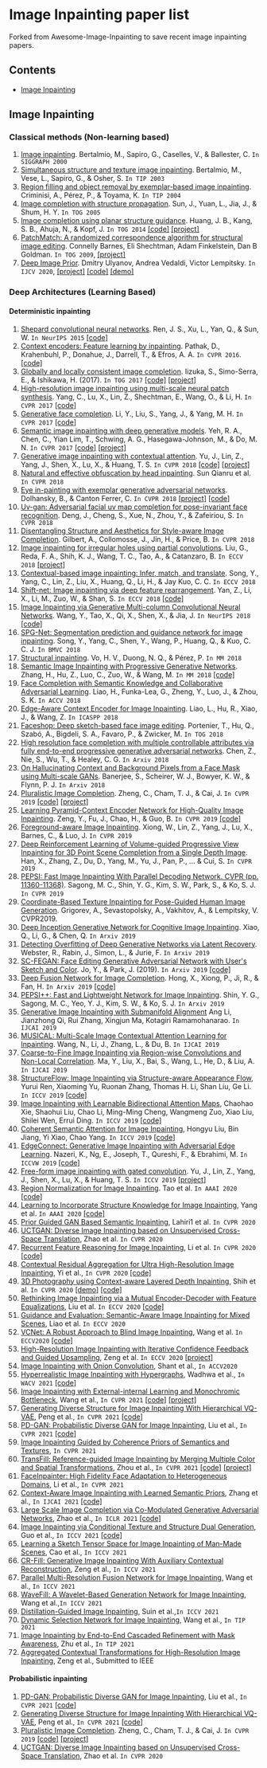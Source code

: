 # Image Inpainting paper list
Forked from Awesome-Image-Inpainting to save recent image inpainting papers.

[//]: #

## Contents
 - [Image Inpainting](#image-inpainting)
<!--  - [Video Inpainting](#video-inpainting)
 - [Challenge](#challenge) -->

<!-- ![teaser](https://github.com/pathak22/context-encoder/blob/master/images/teaser.jpg "Sample inpainting results on held-out images") -->


## Image Inpainting 

### Classical methods (Non-learning based)
1. [Image inpainting](https://www.cse.unr.edu/~bebis/CS474/StudentPaperPresentations/imageinpainting.pdf). Bertalmio, M., Sapiro, G., Caselles, V., & Ballester, C. ```In SIGGRAPH 2000```
2. [Simultaneous structure and texture image inpainting](http://www.math.ucla.edu/~lvese/PAPERS/01217265.pdf). Bertalmio, M., Vese, L., Sapiro, G., & Osher, S. ```In TIP 2003```
3. [Region filling and object removal by exemplar-based image inpainting](http://www.irisa.fr/vista/Papers/2004_ip_criminisi.pdf). Criminisi, A., Pérez, P., & Toyama, K. ```In TIP 2004```
4. [Image completion with structure propagation](http://webee.technion.ac.il/cgm/Computer-Graphics-Multimedia/Undergraduate-Projects/2009/ImageCompletion/ImageCompletion_SIGGRAPH05.pdf). Sun, J., Yuan, L., Jia, J., & Shum, H. Y. ```In TOG 2005```
5. [Image completion using planar structure guidance](https://www.microsoft.com/en-us/research/wp-content/uploads/2017/01/structure_completion_small.pdf). Huang, J. B., Kang, S. B., Ahuja, N., & Kopf, J. ```In TOG 2014``` [[code]](https://github.com/jbhuang0604/StructCompletion) [[project]](https://sites.google.com/site/jbhuang0604/publications/struct_completion)
6. [PatchMatch: A randomized correspondence algorithm for structural image editing](https://gfx.cs.princeton.edu/pubs/Barnes_2009_PAR/patchmatch.pdf). Connelly Barnes, Eli Shechtman, Adam Finkelstein, Dan B Goldman. ```In TOG 2009```, [[project]](https://gfx.cs.princeton.edu/pubs/Barnes_2009_PAR/)
7. [Deep Image Prior](https://arxiv.org/pdf/1711.10925v4.pdf). Dmitry Ulyanov, Andrea Vedaldi, Victor Lempitsky. ```In IJCV 2020```, [[project]](https://dmitryulyanov.github.io/deep_image_prior) [[code]](https://github.com/DmitryUlyanov/deep-image-prior) [[demo]](https://warlock.ai/deepimageprior/) 

### Deep Architectures (Learning Based)
#### Deterministic inpainting
1. [Shepard convolutional neural networks](https://papers.nips.cc/paper/5774-shepard-convolutional-neural-networks.pdf). Ren, J. S., Xu, L., Yan, Q., & Sun, W. ```In NeurIPS 2015``` [[code]](https://github.com/jimmy-ren/vcnn_double-bladed/tree/master/applications/Shepard_CNN)
2. [Context encoders: Feature learning by inpainting](https://arxiv.org/abs/1604.07379). Pathak, D., Krahenbuhl, P., Donahue, J., Darrell, T., & Efros, A. A. ```In CVPR 2016```. [[code]](https://github.com/pathak22/context-encoder)
3. [Globally and locally consistent image completion](http://hi.cs.waseda.ac.jp/~iizuka/projects/completion/data/completion_sig2017.pdf). Iizuka, S., Simo-Serra, E., & Ishikawa, H. (2017). ```In TOG 2017``` [[code]](https://github.com/satoshiiizuka/siggraph2017_inpainting) [[project]](http://hi.cs.waseda.ac.jp/~iizuka/projects/completion/en/)
4. [High-resolution image inpainting using multi-scale neural patch synthesis](https://arxiv.org/abs/1611.09969). Yang, C., Lu, X., Lin, Z., Shechtman, E., Wang, O., & Li, H. ```In CVPR 2017``` [[code]](https://github.com/leehomyc/Faster-High-Res-Neural-Inpainting)
5. [Generative face completion](http://openaccess.thecvf.com/content_cvpr_2017/papers/Li_Generative_Face_Completion_CVPR_2017_paper.pdf). Li, Y., Liu, S., Yang, J., & Yang, M. H. ```In CVPR 2017``` [[code]](https://github.com/Yijunmaverick/GenerativeFaceCompletion)
6. [Semantic image inpainting with deep generative models](http://openaccess.thecvf.com/content_cvpr_2017/papers/Yeh_Semantic_Image_Inpainting_CVPR_2017_paper.pdf). Yeh, R. A., Chen, C., Yian Lim, T., Schwing, A. G., Hasegawa-Johnson, M., & Do, M. N. ```In CVPR 2017``` [[code]](https://github.com/moodoki/semantic_image_inpainting) [[project]](http://www.isle.illinois.edu/~yeh17/projects/semantic_inpaint/index.html)
7. [Generative image inpainting with contextual attention](https://arxiv.org/abs/1801.07892). Yu, J., Lin, Z., Yang, J., Shen, X., Lu, X., & Huang, T. S. ```In CVPR 2018```  [[code]](https://github.com/JiahuiYu/generative_inpainting) [[project]](http://jiahuiyu.com/deepfill/)
8. [Natural and effective obfuscation by head inpainting](http://openaccess.thecvf.com/content_cvpr_2018/papers/Sun_Natural_and_Effective_CVPR_2018_paper.pdf). Sun Qianru et al. ```In CVPR 2018```
9. [Eye in-painting with exemplar generative adversarial networks](http://openaccess.thecvf.com/content_cvpr_2018/papers/Dolhansky_Eye_In-Painting_With_CVPR_2018_paper.pdf). Dolhansky, B., & Canton Ferrer, C. ```In CVPR 2018``` [[project]](https://bdol.github.io/exemplar_gans/) [[code]](https://github.com/bdol/exemplar_gans)
10. [Uv-gan: Adversarial facial uv map completion for pose-invariant face recognition](http://openaccess.thecvf.com/content_cvpr_2018/papers/Deng_UV-GAN_Adversarial_Facial_CVPR_2018_paper.pdf). Deng, J., Cheng, S., Xue, N., Zhou, Y., & Zafeiriou, S. ```In CVPR 2018```
11. [Disentangling Structure and Aesthetics for Style-aware Image Completion](http://openaccess.thecvf.com/content_cvpr_2018/papers/Gilbert_Disentangling_Structure_and_CVPR_2018_paper.pdf). Gilbert, A., Collomosse, J., Jin, H., & Price, B. ```In CVPR 2018```
12. [Image inpainting for irregular holes using partial convolutions](https://arxiv.org/abs/1804.07723). Liu, G., Reda, F. A., Shih, K. J., Wang, T. C., Tao, A., & Catanzaro, B. ```In ECCV 2018``` [[project]](http://masc.cs.gmu.edu/wiki/partialconv)
13. [Contextual-based image inpainting: Infer, match, and translate](https://arxiv.org/abs/1711.08590). Song, Y., Yang, C., Lin, Z., Liu, X., Huang, Q., Li, H., & Jay Kuo, C. C. ```In ECCV 2018```
14. [Shift-net: Image inpainting via deep feature rearrangement](https://arxiv.org/abs/1801.09392v2). Yan, Z., Li, X., Li, M., Zuo, W., & Shan, S. ```In ECCV 2018``` [[code]](https://github.com/Zhaoyi-Yan/Shift-Net)
15. [Image Inpainting via Generative Multi-column Convolutional Neural Networks](https://arxiv.org/abs/1810.08771). Wang, Y., Tao, X., Qi, X., Shen, X., & Jia, J. ```In NeurIPS 2018``` [[code]](https://github.com/shepnerd/inpainting_gmcnn)
16.  [SPG-Net: Segmentation prediction and guidance network for image inpainting](https://arxiv.org/abs/1805.03356). Song, Y., Yang, C., Shen, Y., Wang, P., Huang, Q., & Kuo, C. C. J. ```In BMVC 2018```
17. [Structural inpainting](https://arxiv.org/abs/1803.10348). Vo, H. V., Duong, N. Q., & Pérez, P. ```In MM 2018``` 
18. [Semantic Image Inpainting with Progressive Generative Networks](https://dl.acm.org/citation.cfm?id=3240625). Zhang, H., Hu, Z., Luo, C., Zuo, W., & Wang, M. ```In MM 2018``` [[code]](https://github.com/crashmoon/Progressive-Generative-Networks)
19. [Face Completion with Semantic Knowledge and Collaborative Adversarial Learning](https://arxiv.org/pdf/1812.03252.pdf). Liao, H., Funka-Lea, G., Zheng, Y., Luo, J., & Zhou, S. K. ```In ACCV 2018```
20. [Edge-Aware Context Encoder for Image Inpainting](http://mirlab.org/conference_papers/International_Conference/ICASSP%202018/pdfs/0003156.pdf). Liao, L., Hu, R., Xiao, J., & Wang, Z. ```In ICASPP 2018```
21. [Faceshop: Deep sketch-based face image editing](https://arxiv.org/abs/1804.08972). Portenier, T., Hu, Q., Szabó, A., Bigdeli, S. A., Favaro, P., & Zwicker, M. ```In TOG 2018```
22. [High resolution face completion with multiple controllable attributes via fully end-to-end progressive generative adversarial networks](https://arxiv.org/pdf/1812.01458.pdf). Chen, Z., Nie, S., Wu, T., & Healey, C. G. ```In Arxiv 2018```
23. [On Hallucinating Context and Background Pixels from a Face Mask using Multi-scale GANs](https://arxiv.org/pdf/1811.07104.pdf). Banerjee, S., Scheirer, W. J., Bowyer, K. W., & Flynn, P. J. ```In Arxiv 2018```
24. [Pluralistic Image Completion](https://arxiv.org/abs/1903.04227). Zheng, C., Cham, T. J., & Cai, J. ```In CVPR 2019``` [[code]](https://github.com/lyndonzheng/Pluralistic-Inpainting) [[project]](http://www.chuanxiaz.com/publication/pluralistic/)
25. [Learning Pyramid-Context Encoder Network for High-Quality Image Inpainting](https://arxiv.org/abs/1904.07475). Zeng, Y., Fu, J., Chao, H., & Guo, B. ```In CVPR 2019``` [[code]](https://github.com/researchmm/PEN-Net-for-Inpainting)
26. [Foreground-aware Image Inpainting](https://arxiv.org/abs/1901.05945). Xiong, W., Lin, Z., Yang, J., Lu, X., Barnes, C., & Luo, J. ```In CVPR 2019```
27. [Deep Reinforcement Learning of Volume-guided Progressive View Inpainting for 3D Point Scene Completion from a Single Depth Image](https://arxiv.org/pdf/1903.04019.pdf). Han, X., Zhang, Z., Du, D., Yang, M., Yu, J., Pan, P., ... & Cui, S. ```In CVPR 2019```
28. [PEPSI: Fast Image Inpainting With Parallel Decoding Network. CVPR (pp. 11360-11368)](http://openaccess.thecvf.com/content_CVPR_2019/papers/Sagong_PEPSI__Fast_Image_Inpainting_With_Parallel_Decoding_Network_CVPR_2019_paper.pdf). Sagong, M. C., Shin, Y. G., Kim, S. W., Park, S., & Ko, S. J. ```In CVPR 2019```
29. [Coordinate-Based Texture Inpainting for Pose-Guided Human Image Generation](https://arxiv.org/abs/1811.11459). Grigorev, A., Sevastopolsky, A., Vakhitov, A., & Lempitsky, V. CVPR2019.
30. [Deep Inception Generative Network for Cognitive Image Inpainting](https://arxiv.org/pdf/1812.01458.pdf). Xiao, Q., Li, G., & Chen, Q. ```In Arxiv 2019```
31. [Detecting Overfitting of Deep Generative Networks via Latent Recovery](https://arxiv.org/pdf/1901.03396.pdf). Webster, R., Rabin, J., Simon, L., & Jurie, F. ```In Arxiv 2019```
32. [SC-FEGAN: Face Editing Generative Adversarial Network with User's Sketch and Color](https://arxiv.org/abs/1902.06838). Jo, Y., & Park, J. (2019). ```In Arxiv 2019``` [[code]](https://github.com/JoYoungjoo/SC-FEGAN)
33. [Deep Fusion Network for Image Completion](https://arxiv.org/abs/1904.08060). Hong, X., Xiong, P., Ji, R., & Fan, H. ```In Arxiv 2019``` [[code]](https://github.com/hughplay/DFNet)
34. [PEPSI++: Fast and Lightweight Network for Image Inpainting](https://arxiv.org/pdf/1905.09010.pdf). Shin, Y. G., Sagong, M. C., Yeo, Y. J., Kim, S. W., & Ko, S. J. ```In Arxiv 2019```
35. [Generative Image Inpainting with Submanifold Alignment](https://arxiv.org/abs/1908.00211) Ang Li, Jianzhong Qi, Rui Zhang, Xingjun Ma, Kotagiri Ramamohanarao. ```In IJCAI 2019```
36. [MUSICAL: Multi-Scale Image Contextual Attention Learning for Inpainting](https://www.ijcai.org/proceedings/2019/0520.pdf). Wang, N., Li, J., Zhang, L., & Du, B. ```In IJCAI 2019```
37. [Coarse-to-Fine Image Inpainting via Region-wise Convolutions and Non-Local Correlation](https://www.ijcai.org/proceedings/2019/0433.pdf). Ma, Y., Liu, X., Bai, S., Wang, L., He, D., & Liu, A. ```In IJCAI 2019```
38. [StructureFlow: Image Inpainting via Structure-aware Appearance Flow](https://arxiv.org/abs/1908.03852), Yurui Ren, Xiaoming Yu, Ruonan Zhang, Thomas H. Li, Shan Liu, Ge Li. ```In ICCV 2019``` [[code]](https://github.com/RenYurui/StructureFlow)
39. [Image Inpainting with Learnable Bidirectional Attention Maps](https://arxiv.org/abs/1909.00968), Chaohao Xie, Shaohui Liu, Chao Li, Ming-Ming Cheng, Wangmeng Zuo, Xiao Liu, Shilei Wen, Errui Ding. ```In ICCV 2019``` [[code]](https://github.com/Vious/LBAM_inpainting)
40. [Coherent Semantic Attention for Image Inpainting](https://arxiv.org/abs/1905.12384), Hongyu Liu, Bin Jiang, Yi Xiao, Chao Yang. ```In ICCV 2019``` [[code]](https://github.com/KumapowerLIU/CSA-inpainting)
41. [EdgeConnect: Generative Image Inpainting with Adversarial Edge Learning](http://arxiv.org/abs/1901.00212). Nazeri, K., Ng, E., Joseph, T., Qureshi, F., & Ebrahimi, M. ```In ICCVW 2019``` [[code]](https://github.com/knazeri/edge-connect)
42. [Free-form image inpainting with gated convolution](https://arxiv.org/abs/1806.03589). Yu, J., Lin, Z., Yang, J., Shen, X., Lu, X., & Huang, T. S. ```In ICCV 2019```  [[project]](http://jiahuiyu.com/deepfill2/)
43. [Region Normalization for Image Inpainting](https://arxiv.org/pdf/1911.10375.pdf). Tao et al. ```In AAAI 2020``` [[code]](https://github.com/geekyutao/RN)
44. [Learning to Incorporate Structure Knowledge for Image Inpainting](https://arxiv.org/abs/2002.04170), Yang et al. ```In AAAI 2020``` [[code]](https://github.com/YoungGod/sturcture-inpainting)
45. [Prior Guided GAN Based Semantic Inpainting](http://openaccess.thecvf.com/content_CVPR_2020/html/Lahiri_Prior_Guided_GAN_Based_Semantic_Inpainting_CVPR_2020_paper.html), Lahiri1 et al. ```In CVPR 2020```
46. [UCTGAN: Diverse Image Inpainting based on Unsupervised Cross-Space Translation](http://openaccess.thecvf.com/content_CVPR_2020/html/Zhao_UCTGAN_Diverse_Image_Inpainting_Based_on_Unsupervised_Cross-Space_Translation_CVPR_2020_paper.html), Zhao et al. ```In CVPR 2020```
47. [Recurrent Feature Reasoning for Image Inpainting](http://openaccess.thecvf.com/content_CVPR_2020/html/Li_Recurrent_Feature_Reasoning_for_Image_Inpainting_CVPR_2020_paper.html), Li et al. ```In CVPR 2020``` [[code]](https://github.com/jingyuanli001/)
48. [Contextual Residual Aggregation for Ultra High-Resolution Image Inpainting](http://openaccess.thecvf.com/content_CVPR_2020/html/Yi_Contextual_Residual_Aggregation_for_Ultra_High-Resolution_Image_Inpainting_CVPR_2020_paper.html), Yi et al., ```In CVPR 2020``` [[code]](https://github.com/Ascend-Huawei/Ascend-Canada/tree/master/Models/Research_HiFIll_Model)
49. [3D Photography using Context-aware Layered Depth Inpainting](http://openaccess.thecvf.com/content_CVPR_2020/papers/Shih_3D_Photography_Using_Context-Aware_Layered_Depth_Inpainting_CVPR_2020_paper.pdf), Shih et al. ```In CVPR 2020``` [[demo]](https://shihmengli.github.io/3D-Photo-Inpainting) [[code]](https://github.com/vt-vl-lab/3d-photo-inpainting)
50. [Rethinking Image Inpainting via a Mutual Encoder-Decoder with Feature Equalizations](https://arxiv.org/abs/2007.06929), Liu et al. ```In ECCV 2020``` [[code]](https://github.com/KumapowerLIU/Rethinking-Inpainting-MEDFE)
51. [Guidance and Evaluation: Semantic-Aware Image Inpainting for Mixed Scenes](https://arxiv.org/abs/2003.06877), Liao et al. ```In ECCV 2020``` 
52. [VCNet: A Robust Approach to Blind Image Inpainting](https://arxiv.org/abs/2003.06816), Wang et al. ```In ECCV2020``` [[code]](https://github.com/shepnerd/blindinpainting_vcnet)
53. [High-Resolution Image Inpainting with Iterative Confidence Feedback and Guided Upsampling](https://arxiv.org/abs/2005.11742), Zeng et al. ```In ECCV 2020``` [[project]](https://zengxianyu.github.io/iic/)
54. [Image Inpainting with Onion Convolution](https://openaccess.thecvf.com/content/ACCV2020/papers/Navasardyan_Image_Inpainting_with_Onion_Convolutions_ACCV_2020_paper.pdf), Shant et al., ```In ACCV2020```
55. [Hyperrealistic Image Inpainting with Hypergraphs](https://openaccess.thecvf.com/content/WACV2021/papers/Wadhwa_Hyperrealistic_Image_Inpainting_With_Hypergraphs_WACV_2021_paper.pdf), Wadhwa et al., ```In WACV 2021``` [[code]](https://github.com/GouravWadhwa/Hypergraphs-Image-Inpainting)
56. [Image Inpainting with External-internal Learning and Monochromic Bottleneck](https://arxiv.org/abs/2104.09068), Wang et al., ```In CVPR 2021``` [[code]](https://github.com/Tengfei-Wang/external-internal-inpainting) [[project]](https://tengfei-wang.github.io/EII/index.html)
57. [Generating Diverse Structure for Image Inpainting With Hierarchical VQ-VAE](https://arxiv.org/abs/2103.10022), Peng et al., ```In CVPR 2021``` [[code]](https://github.com/USTC-JialunPeng/Diverse-Structure-Inpainting)
58. [PD-GAN: Probabilistic Diverse GAN for Image Inpainting](https://arxiv.org/abs/2105.02201), Liu et al., ```In CVPR 2021``` [[code]](https://github.com/KumapowerLIU/PD-GAN)
59. [Image Inpainting Guided by Coherence Priors of Semantics and Textures](https://arxiv.org/abs/2012.08054), ```In CVPR 2021``` 
60. [TransFill: Reference-guided Image Inpainting by Merging Multiple Color and Spatial Transformations](https://arxiv.org/abs/2103.15982), Zhou et al., ```In CVPR 2021``` [[code]](https://github.com/yzhouas/TransFill-Reference-Inpainting) [[project]](https://yzhouas.github.io/projects/TransFill/index.html)
61. [FaceInpainter: High Fidelity Face Adaptation to Heterogeneous Domains](https://openaccess.thecvf.com/content/CVPR2021/html/Li_FaceInpainter_High_Fidelity_Face_Adaptation_to_Heterogeneous_Domains_CVPR_2021_paper.html), Li et al., ```In CVPR 2021```
62. [Context-Aware Image Inpainting with Learned Semantic Priors](https://www.ijcai.org/proceedings/2021/0183.pdf), Zhang et al., ```In IJCAI 2021``` [[code]](https://github.com/WendongZh/SPL)
63. [Large Scale Image Completion via Co-Modulated Generative Adversarial Networks](https://openreview.net/forum?id=sSjqmfsk95O), Zhao et al., ```In ICLR 2021``` [[code]](https://github.com/zsyzzsoft/co-mod-gan)
64. [Image Inpainting via Conditional Texture and Structure Dual Generation](https://openaccess.thecvf.com/content/ICCV2021/papers/Guo_Image_Inpainting_via_Conditional_Texture_and_Structure_Dual_Generation_ICCV_2021_paper.pdf), Guo et al., ```In ICCV 2021``` [[code]](https://github.com/Xiefan-Guo/CTSDG)
65. [Learning a Sketch Tensor Space for Image Inpainting of Man-Made Scenes](https://openaccess.thecvf.com/content/ICCV2021/papers/Cao_Learning_a_Sketch_Tensor_Space_for_Image_Inpainting_of_Man-Made_ICCV_2021_paper.pdf), Cao et al., ```In ICCV 2021```
66. [CR-Fill: Generative Image Inpainting With Auxiliary Contextual Reconstruction](https://openaccess.thecvf.com/content/ICCV2021/papers/Zeng_CR-Fill_Generative_Image_Inpainting_With_Auxiliary_Contextual_Reconstruction_ICCV_2021_paper.pdf), Zeng et al., ```In ICCV 2021```
67. [Parallel Multi-Resolution Fusion Network for Image Inpainting](https://openaccess.thecvf.com/content/ICCV2021/papers/Wang_Parallel_Multi-Resolution_Fusion_Network_for_Image_Inpainting_ICCV_2021_paper.pdf), Wang et al., ```In ICCV 2021```
68. [WaveFill: A Wavelet-Based Generation Network for Image Inpainting](https://openaccess.thecvf.com/content/ICCV2021/papers/Yu_WaveFill_A_Wavelet-Based_Generation_Network_for_Image_Inpainting_ICCV_2021_paper.pdf), Wang et al.,```In ICCV 2021```
69. [Distillation-Guided Image Inpainting](https://openaccess.thecvf.com/content/ICCV2021/papers/Suin_Distillation-Guided_Image_Inpainting_ICCV_2021_paper.pdf), Suin et al.,```In ICCV 2021```
70. [Dynamic Selection Network for Image Inpainting](https://ieeexplore.ieee.org/document/9318551), Wang et al., ```In TIP 2021```
71. [Image Inpainting by End-to-End Cascaded Refinement with Mask Awareness](https://arxiv.org/abs/2104.13743), Zhu et al., ```In TIP 2021```
72. [Aggregated Contextual Transformations for High-Resolution Image Inpainting](https://arxiv.org/abs/2104.01431), Zeng et al., Submitted to IEEE


#### Probabilistic inpainting
1. [PD-GAN: Probabilistic Diverse GAN for Image Inpainting](https://arxiv.org/abs/2105.02201), Liu et al., ```In CVPR 2021``` [[code]](https://github.com/KumapowerLIU/PD-GAN)
2. [Generating Diverse Structure for Image Inpainting With Hierarchical VQ-VAE](https://arxiv.org/abs/2103.10022), Peng et al., ```In CVPR 2021``` [[code]](https://github.com/USTC-JialunPeng/Diverse-Structure-Inpainting)
3. [Pluralistic Image Completion](https://arxiv.org/abs/1903.04227). Zheng, C., Cham, T. J., & Cai, J. ```In CVPR 2019``` [[code]](https://github.com/lyndonzheng/Pluralistic-Inpainting) [[project]](http://www.chuanxiaz.com/publication/pluralistic/)
4. [UCTGAN: Diverse Image Inpainting based on Unsupervised Cross-Space Translation](http://openaccess.thecvf.com/content_CVPR_2020/html/Zhao_UCTGAN_Diverse_Image_Inpainting_Based_on_Unsupervised_Cross-Space_Translation_CVPR_2020_paper.html), Zhao et al. ```In CVPR 2020```
<!-- ## Video Inpainting 

### Classical methods (Non-learning based)

1. [Navier-stokes, fluid dynamics, and image and video inpainting](https://www.math.ucla.edu/~bertozzi/papers/cvpr01.pdf). Bertalmio, M., Bertozzi, A. L., & Sapiro, G. ```In CVPR 2001``` (Vol. 1, pp. I-I). IEEE.
2. [Video inpainting of occluding and occluded objects](http://kedarpatwardhan.org/Research/pdfs/VideoInpainting.pdf). Patwardhan, K. A., Sapiro, G., & Bertalmio, M. ```In ICIP 2005``` (Vol. 2, pp. II-69). IEEE.
3. [Full-frame video stabilization with motion inpainting](http://mmlab.ie.cuhk.edu.hk/archive/2006/01634345.pdf). Matsushita, Y., Ofek, E., Ge, W., Tang, X., & Shum, H. Y. ```In TPAMI 2006```, (7), 1150-1163. [[project]](https://docs.opencv.org/master/d5/d50/group__videostab.html)
4. [Video completion by motion field transfer](https://www.cs.cmu.edu/~siratori/pub/CVPR2006shiratori.pdf). Shiratori, T., Matsushita, Y., Tang, X., & Kang, S. B. (2006, June). ```In CVPR 2006``` (Vol. 1, pp. 411-418). [[project]](https://www.cs.cmu.edu/~siratori/MotionFieldTransfer/index.html)
5. [Space-time completion of video](http://www.wisdom.weizmann.ac.il/~vision/VideoCompletion/SpaceTimeCompletion.pdf). Wexler, Y., Shechtman, E., & Irani, M. ```In TPAMI 2007```, (3), 463-476. [[project]](http://www.wisdom.weizmann.ac.il/~vision/VideoCompletion.html)
6. [Video inpainting under constrained camera motion](http://kedarpatwardhan.org/Research/pdfs/kedar_tip07.pdf). Patwardhan, K. A., Sapiro, G., & Bertalmío, M. ```In TIP 2007```, 16(2), 545-553.
7. [How not to be seen—object removal from videos of crowded scenes](https://gvv.mpi-inf.mpg.de/projects/vidinp/granados12_vidinp.pdf). Granados, M., Tompkin, J., Kim, K., Grau, O., Kautz, J., & Theobalt, C. ```In Computer Graphics Forum 2012``` (Vol. 31, No. 2pt1, pp. 219-228). [[project]](https://gvv.mpi-inf.mpg.de/projects/vidinp/)
8. [Background inpainting for videos with dynamic objects and a free-moving camera](https://gvv.mpi-inf.mpg.de/projects/vidbginp/granados12b_vidbginp.pdf). Springer, Berlin, Heidelberg. Granados, M., Kim, K. I., Tompkin, J., Kautz, J., & Theobalt, C. ```In ECCV 2012```. [[project]](https://gvv.mpi-inf.mpg.de/projects/vidbginp/index.html)
9. [Video inpainting of complex scenes](https://perso.telecom-paristech.fr/gousseau/video_inpainting/Video_inpainting_complex_scenes.pdf). Newson, A., Almansa, A., Fradet, M., Gousseau, Y., & Pérez, P. ```In SIAM Journal on Imaging Sciences 2014```, 7(4), 1993-2019. [[project]](https://perso.telecom-paristech.fr/gousseau/video_inpainting/) 
10. [Video inpainting with short-term windows: application to object removal and error concealment](https://hal.inria.fr/hal-01204677/file/Ebdelli_videoInpainting_TIP2015.pdf). Ebdelli, M., Le Meur, O., & Guillemot, C. ```In TIP 2015```, 24(10), 3034-3047.
11. [Temporally coherent completion of dynamic video](https://www.microsoft.com/en-us/research/wp-content/uploads/2017/01/SigAsia_2016_VideoCompletion.pdf). Huang, J. B., Kang, S. B., Ahuja, N., & Kopf, J. ```In TOG 2016```. [[project]](https://filebox.ece.vt.edu/~jbhuang/project/vidcomp/index.html) [[code]](https://github.com/amjltc295/Temporally-Coherent-Completion-of-Dynamic-Video)

### Deep Architectures (Learning Based)
1. [Video inpainting by jointly learning temporal structure and spatial details](https://arxiv.org/abs/1806.08482). Wang, C., Huang, H., Han, X., & Wang, J. ```In AAAI 2019```
2. [Deep Flow-Guided Video Inpainting](https://arxiv.org/abs/1905.02884). Xu, R., Li, X., Zhou, B., & Loy, C. C. ```In CVPR 2019``` [[code]](https://github.com/nbei/Deep-Flow-Guided-Video-Inpainting) [[project]](https://nbei.github.io/video-inpainting.html)
3. [Deep Video Inpainting](https://arxiv.org/abs/1905.01639). Kim, D., Woo, S., Lee, J. Y., & Kweon, I. S. ```In CVPR 2019``` [[code]](https://github.com/mcahny/Deep-Video-Inpainting) [[project]](https://sites.google.com/view/deepvinet/)
4. [Deep Blind Video Decaptioning by Temporal Aggregation and Recurrence](http://openaccess.thecvf.com/content_CVPR_2019/papers/Kim_Deep_Blind_Video_Decaptioning_by_Temporal_Aggregation_and_Recurrence_CVPR_2019_paper.pdf). Kim, D., Woo, S., Lee, J. Y., & Kweon, I. S. ```In CVPR 2019``` [[project]](https://sites.google.com/view/bvdnet/)
5. [VORNet: Spatio-temporally Consistent Video Inpainting for Object Removal](https://arxiv.org/abs/1904.06726)
Ya-Liang Chang, Zhe Yu Liu, Winston Hsu. ```In CVPRW 2019``` [[code]](https://github.com/amjltc295/VORNet-Spatio-temporally-Consistent-Video-Inpainting-for-Object-Removal)
6. [Learnable Gated Temporal Shift Module for Deep Video Inpainting](https://arxiv.org/abs/1907.01131) Ya-Liang Chang, Zhe Yu Liu, Kuan-Ying Lee, Winston Hsu. ```In BMVC 2019``` [[code]](https://github.com/amjltc295/Free-Form-Video-Inpainting)
7. [Align-and-Attend Network for Globally and Locally Coherent Video Inpainting](https://arxiv.org/abs/1905.13066). Woo, S., Kim, D., Park, K., Lee, J. Y., & Kweon, I. S. ```In Arxiv 2019```
8. [Frame-Recurrent Video Inpainting by Robust Optical Flow Inference](https://arxiv.org/abs/1905.02882) Yifan Ding, Chuan Wang, Haibin Huang, Jiaming Liu, Jue Wang, Liqiang Wang. ```In Arxiv 2019``` 
9. [Free-form Video Inpainting with 3D Gated Convolution and Temporal PatchGAN](https://arxiv.org/abs/1904.10247) Chang et al., ```In ICCV 2019``` [[code]](https://github.com/amjltc295/Free-Form-Video-Inpainting)
10. [Onion-Peel Networks for Deep Video Completion](https://arxiv.org/abs/1908.08718), Oh et al., ```In ICCV 2019``` [[project]](https://sites.google.com/view/seoungwugoh) [[code]](https://github.com/seoungwugoh/opn-demo)
11. [Copy-and-Paste Networks for Deep Video Inpainting](https://arxiv.org/pdf/1908.11587.pdf), Lee et al., ```In ICCV 2019``` [[code]](https://github.com/shleecs/Copy-and-Paste-Networks-for-Deep-Video-Inpainting)[[project]](https://sites.google.com/view/seoungwugoh)
12. [An Internal Learning Approach to Video Inpainting](https://arxiv.org/pdf/1909.07957.pdf), Zhang et al., ```In ICCV 2019``` [[project]](https://cs.stanford.edu/~haotianz/publications/video_inpainting/)
13. [Short-Term and Long-Term Context Aggregation Network for Video Inpainting](https://www.ecva.net/papers/eccv_2020/papers_ECCV/papers/123490698.pdf), Li et al. ```In ECCV 2020``` 
14. [Proposal-based Video Completion](http://www.cs.utexas.edu/~grauman/papers/eccv2020-hu.pdf), Hu et al. ```In ECCV 2020``` 
15. [DVI: Depth Guided Video Inpainting for Autonomous Driving](https://arxiv.org/pdf/2007.08854.pdf), Liao et al. ```In ECCV 2020``` [[project]](https://github.com/ApolloScapeAuto/dataset-api/tree/master/inpainting)
16. [Learning Joint Spatial-Temporal Transformations for Video Inpainting](https://arxiv.org/abs/2007.10247), Zeng et al., ```In ECCV 2020``` [[project]](https://github.com/researchmm/STTN)
17. [Flow-edge Guided Video Completion](https://www.ecva.net/papers/eccv_2020/papers_ECCV/papers/123570698.pdf), Gao et al. ```In ECCV 2020``` [[project]](http://chengao.vision/FGVC/#)
18. [Progressive Temporal Feature Alignment Network for Video Inpainting](https://arxiv.org/abs/2104.03507), Zou et al., ```In CVPR 2021``` [[code]](https://github.com/MaureenZOU/TSAM)
19. [Internal Video Inpainting by Implicit Long-range Propagation](https://arxiv.org/abs/2108.01912), ouyang et al., ```In ICCV 2021``` [[project]](https://tengfei-wang.github.io/Implicit-Internal-Video-Inpainting/) [[code]](https://github.com/Tengfei-Wang/Implicit-Internal-Video-Inpainting) 
20. [FuseFormer: Fusing Fine-Grained Information in Transformers for Video Inpainting](https://arxiv.org/abs/2109.02974), Liu et al., ```In ICCV 2021``` [[code]](https://github.com/ruiliu-ai/FuseFormer)




## Challenge 

1. [Looking at People ECCV Satellite Challenge @ ECCV 2018](http://chalearnlap.cvc.uab.es/challenge/26/description/)
2. [ICME Grand Challenge Learning-Based Image Inpainting @ ICME 2019](https://icme19inpainting.github.io/)
3. [Image Inpainting Challenge - AIM Workshop and Challenges @ ECCV 2020](https://competitions.codalab.org/competitions/24675#learn_the_details-evaluation)
4. [Video Inpainting Challenge - MangoTV International Video Inpainting Challenge @ 2021](https://challenge.ai.mgtv.com/contest/detail/8)
 -->
